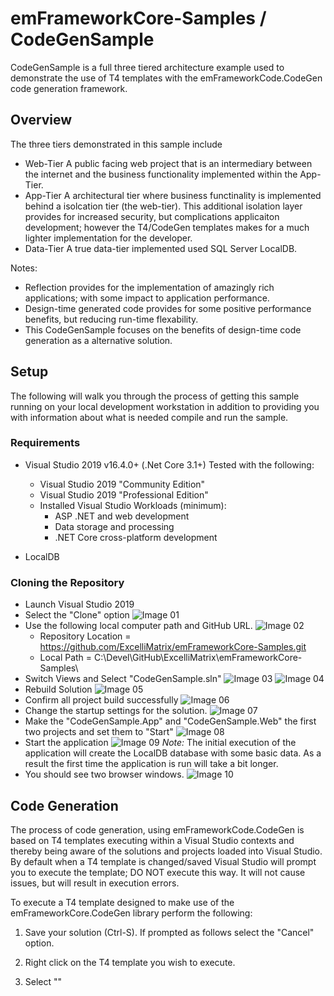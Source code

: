 # emFrameworkCore-Samples / CodeGenSample
CodeGenSample is a full three tiered architecture example used to demonstrate the use of T4 templates with the emFrameworkCode.CodeGen code generation framework.

## Overview
The three tiers demonstrated in this sample include
- Web-Tier
  A public facing web project that is an intermediary between the internet and the business functionality implemented within the App-Tier.
- App-Tier
  A architectural tier where business functinality is implemented behind a isolcation tier (the web-tier). This additional isolation layer provides for increased security, but complications applicaiton development; however the T4/CodeGen templates makes for a much lighter implementation for the developer.
- Data-Tier
  A true data-tier implemented used SQL Server LocalDB.

Notes:
- Reflection provides for the implementation of amazingly rich applications; with some impact to application performance.
- Design-time generated code provides for some positive performance benefits, but reducing run-time flexability.
- This CodeGenSample focuses on the benefits of design-time code generation as a alternative solution.

## Setup
The following will walk you through the process of getting this sample running on your local development workstation in addition to providing you with information about what is needed compile and run the sample.

### Requirements
- Visual Studio 2019 v16.4.0+ (.Net Core 3.1+)
  Tested with the following:
    - Visual Studio 2019 "Community Edition"
    - Visual Studio 2019 "Professional Edition"
  - Installed Visual Studio Workloads (minimum):
    - ASP .NET and web development
    - Data storage and processing
    - .NET Core cross-platform development

- LocalDB

### Cloning the Repository
- Launch Visual Studio 2019
- Select the "Clone" option
  ![Image 01](https://github.com/ExcelliMatrix/emFrameworkCore-Samples/blob/master/CodeGenSample/images/Setup-VS01.png)
- Use the following local computer path and GitHub URL.
  ![Image 02](https://github.com/ExcelliMatrix/emFrameworkCore-Samples/blob/master/CodeGenSample/images/Setup-VS02.png)
  - Repository Location = https://github.com/ExcelliMatrix/emFrameworkCore-Samples.git
  - Local Path = C:\Devel\GitHub\ExcelliMatrix\emFrameworkCore-Samples\
- Switch Views and Select "CodeGenSample.sln"
  ![Image 03](https://github.com/ExcelliMatrix/emFrameworkCore-Samples/blob/master/CodeGenSample/images/Setup-VS03.png)
  ![Image 04](https://github.com/ExcelliMatrix/emFrameworkCore-Samples/blob/master/CodeGenSample/images/Setup-VS04.png)
- Rebuild Solution
  ![Image 05](https://github.com/ExcelliMatrix/emFrameworkCore-Samples/blob/master/CodeGenSample/images/Setup-VS05.png)
- Confirm all project build successfully
  ![Image 06](https://github.com/ExcelliMatrix/emFrameworkCore-Samples/blob/master/CodeGenSample/images/Setup-VS06.png)
- Change the startup settings for the solution.
  ![Image 07](https://github.com/ExcelliMatrix/emFrameworkCore-Samples/blob/master/CodeGenSample/images/Setup-VS07.png)
- Make the "CodeGenSample.App" and "CodeGenSample.Web" the first two projects and set them to "Start"
  ![Image 08](https://github.com/ExcelliMatrix/emFrameworkCore-Samples/blob/master/CodeGenSample/images/Setup-VS08.png)
- Start the application
  ![Image 09](https://github.com/ExcelliMatrix/emFrameworkCore-Samples/blob/master/CodeGenSample/images/Setup-VS09.png)
  *Note:* The initial execution of the application will create the LocalDB database with some basic data. As a result the first time the application is run will take a bit longer.
- You should see two browser windows.
  ![Image 10](https://github.com/ExcelliMatrix/emFrameworkCore-Samples/blob/master/CodeGenSample/images/Setup-VS10.png)

## Code Generation
The process of code generation, using emFrameworkCode.CodeGen is based on T4 templates executing within a Visual Studio contexts and thereby being aware of the solutions and projects loaded into Visual Studio. By default when a T4 template is changed/saved Visual Studio will prompt you to execute the template; DO NOT execute this way. It will not cause issues, but will result in execution errors.

To execute a T4 template designed to make use of the emFrameworkCore.CodeGen library perform the following:
1. Save your solution (Ctrl-S). If prompted as follows select the "Cancel" option.

2. Right click on the T4 template you wish to execute.
3. Select ""
